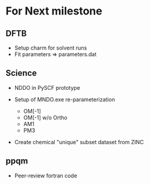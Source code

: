 # For Next milestone

## DFTB

  - Setup charm for solvent runs
  - Fit parameters => parameters.dat
  
## Science

  - NDDO in PySCF prototype
  - Setup of MNDO.exe re-parameterization
    - OM[-1]
    - OM[-1] w/o Ortho
    - AM1
    - PM3
    
   - Create chemical "unique" subset dataset from ZINC

## ppqm

  - Peer-review fortran code
